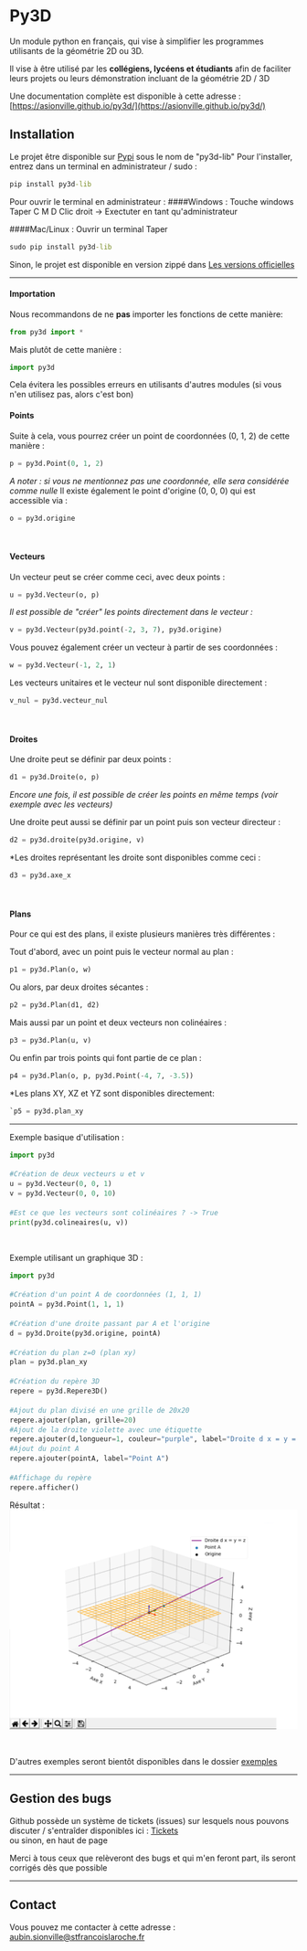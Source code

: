 # Py3D

Un module python en français, qui vise à simplifier les programmes utilisants de la géométrie 2D ou 3D.

  Il vise à être utilisé par les <b>collégiens, lycéens et étudiants</b> afin de faciliter leurs projets ou leurs démonstration incluant de la géométrie 2D / 3D


Une documentation complète est disponible à cette adresse :<br>
[https://asionville.github.io/py3d/](https://asionville.github.io/py3d/)
  
## Installation

Le projet être disponible sur [Pypi](https://pypi.org/) sous le nom de "py3d-lib"
Pour l'installer, entrez dans un terminal en administrateur / sudo :
```cmd
pip install py3d-lib
```

Pour ouvrir le terminal en administrateur :
####Windows :
Touche windows
Taper C M D
Clic droit -> Exectuter en tant qu'administrateur

####Mac/Linux :
Ouvrir un terminal
Taper
```cmd
sudo pip install py3d-lib
```


Sinon, le projet est disponible en version zippé dans [Les versions officielles](https://github.com/ASionville/py3d/releases)

---
#### Importation
Nous recommandons de ne **pas** importer les fonctions de cette manière:
```python
from py3d import *
```

Mais plutôt de cette manière :
```python
import py3d
```
Cela évitera les possibles erreurs en utilisants d'autres modules (si vous n'en utilisez pas, alors c'est bon)
<br>


#### Points
Suite à cela, vous pourrez créer un point de coordonnées (0, 1, 2) de cette manière :
```python
p = py3d.Point(0, 1, 2)
```
*A noter : si vous ne mentionnez pas une coordonnée, elle sera considérée comme nulle*
Il existe également le point d'origine (0, 0, 0) qui est accessible via :
```python
o = py3d.origine
```

<br>

#### Vecteurs
Un vecteur peut se créer comme ceci, avec deux points :
```python
u = py3d.Vecteur(o, p)
```
*Il est possible de "créer" les points directement dans le vecteur :*
```python
v = py3d.Vecteur(py3d.point(-2, 3, 7), py3d.origine)
```

Vous pouvez également créer un vecteur à partir de ses coordonnées :
```python
w = py3d.Vecteur(-1, 2, 1)
```
Les vecteurs unitaires et le vecteur nul sont disponible directement :
```python
v_nul = py3d.vecteur_nul
```

<br>

#### Droites
Une droite peut se définir par deux points :
```python
d1 = py3d.Droite(o, p)
```
*Encore une fois, il est possible de créer les points en même temps (voir exemple avec les vecteurs)*

Une droite peut aussi se définir par un point puis son vecteur directeur :
```python
d2 = py3d.droite(py3d.origine, v)
```

*Les droites représentant les droite sont disponibles comme ceci :
```python
d3 = py3d.axe_x
```
<br>

#### Plans
Pour ce qui est des plans, il existe plusieurs manières très différentes :

Tout d'abord, avec un point puis le vecteur normal au plan :
```python
p1 = py3d.Plan(o, w)
```

Ou alors, par deux droites sécantes :
```python
p2 = py3d.Plan(d1, d2)
```

Mais aussi par un point et deux vecteurs non colinéaires :
```python
p3 = py3d.Plan(u, v)
```

Ou enfin par trois points qui font partie de ce plan :
```python
p4 = py3d.Plan(o, p, py3d.Point(-4, 7, -3.5))
```

*Les plans XY, XZ et YZ sont disponibles directement:
```python
`p5 = py3d.plan_xy
```
---

Exemple basique d'utilisation :
```python
import py3d

#Création de deux vecteurs u et v
u = py3d.Vecteur(0, 0, 1)
v = py3d.Vecteur(0, 0, 10)

#Est ce que les vecteurs sont colinéaires ? -> True
print(py3d.colineaires(u, v))
```

<br>

Exemple utilisant un graphique 3D :
```python
import py3d

#Création d'un point A de coordonnées (1, 1, 1)
pointA = py3d.Point(1, 1, 1)

#Création d'une droite passant par A et l'origine
d = py3d.Droite(py3d.origine, pointA)

#Création du plan z=0 (plan xy)
plan = py3d.plan_xy

#Création du repère 3D
repere = py3d.Repere3D()

#Ajout du plan divisé en une grille de 20x20
repere.ajouter(plan, grille=20)
#Ajout de la droite violette avec une étiquette
repere.ajouter(d,longueur=1, couleur="purple", label="Droite d x = y = z")
#Ajout du point A
repere.ajouter(pointA, label="Point A")

#Affichage du repère
repere.afficher()
```

Résultat :
![Affichage 3D basique](images/affichage_basique.PNG)

<br>

D'autres exemples seront bientôt disponibles dans le dossier [exemples](exemples/)

---
## Gestion des bugs

Github possède un système de tickets (issues) sur lesquels nous pouvons discuter / s'entraîder disponibles ici : [Tickets](https://github.com/ASionville/py3d/issues)<br>
ou sinon, en haut de page

Merci à tous ceux que relèveront des bugs et qui m'en feront part, ils seront corrigés dès que possible

---
## Contact

Vous pouvez me contacter à cette adresse :
[aubin.sionville@stfrancoislaroche.fr](mailto:aubin.sionville@stfrancoislaroche.fr)